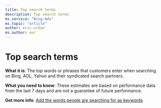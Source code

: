 ```yaml
---
title: Top search terms
description: Top search terms
ms.service: "Bing-Ads"
ms.topic: "article"
author: eric-urban
ms.author: eur
---
```


# Top search terms

**What it is**: The top words or phrases that customers enter when searching on Bing, AOL, Yahoo and their syndicated search partners.

**What you need to know**: These estimates are based on performance data from the last 7 days and are not a guarantee of future performance.

**Get more info**: [Add the words people are searching for as keywords](../hlp_BA_PROC_SearchTerm.md)


